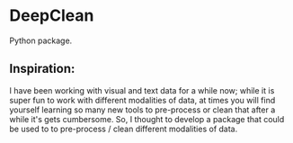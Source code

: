 # DeepClean

Python package.


## Inspiration:

I have been working with visual and text data for a while now; while it is super fun to work with different modalities of data, at times you will find yourself learning so many new tools to pre-process or clean that after a while it's gets cumbersome. So, I thought to develop a package that could be used to to pre-process / clean different modalities of data.
